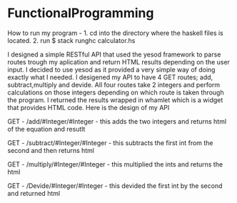 # FunctionalProgramming

How to run my program - 1. cd into the directory where the haskell files is located.
                        2. run $ stack runghc calculator.hs
                      
I designed a simple RESTful API that used the yesod framework to parse  routes trough my aplication and return HTML results depending on the user input. I decided to use yesod as it provided a very simple way of doing exactly what I needed. I desigened my API to have 4 GET routes; add, subtract,multiply and devide. All four routes take 2 integers and perform calculations on those integers depending on which route is taken through the program. I returned the results wrapped in whamlet which is a widget that provides HTML code.
Here is the design of my API

GET - /add/#Integer/#Integer - this adds the two integers and returns html of the equation and resutlt

GET - /subtract/#Integer/#Integer - this subtracts the first int from the second and then returns html

GET - /multiply/#Integer/#Integer - this multiplied the ints and returns the html

GET - /Devide/#Integer/#Integer - this devided the first int by the second and returned html



